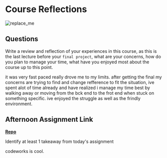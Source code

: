 # Course Reflections

![replace_me](https://codeworks.blob.core.windows.net/public/assets/img/illustrations/placeholder.svg)

## Questions

Write a review and reflection of your experiences in this course, as this is the last lecture before your `final project`, what are your concerns, how do you plan to manage your time, what have you enjoyed most about the course up to this point.

it was very fast paced really drove me to my limits. after getting the final my concerns are trying to find and change refference to fit the situation, ive spent alot of time already and have realized i manage my time best by walking away or moving from the bck end to the frot end when stuck on something specific. ive enjoyed the struggle as well as the frindly environment.

## Afternoon Assignment Link

**[Repo](https://github.com/brysonrupp/keeperFinal)**

Identify at least 1 takeaway from today's assignment

codeworks is cool.